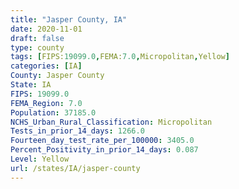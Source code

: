 ```yaml
---
title: "Jasper County, IA"
date: 2020-11-01
draft: false
type: county
tags: [FIPS:19099.0,FEMA:7.0,Micropolitan,Yellow]
categories: [IA]
County: Jasper County
State: IA
FIPS: 19099.0
FEMA_Region: 7.0
Population: 37185.0
NCHS_Urban_Rural_Classification: Micropolitan
Tests_in_prior_14_days: 1266.0
Fourteen_day_test_rate_per_100000: 3405.0
Percent_Positivity_in_prior_14_days: 0.087
Level: Yellow
url: /states/IA/jasper-county
---
```



